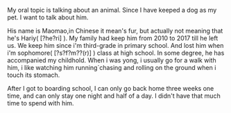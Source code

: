 My oral topic is talking about an animal. Since I have
keeped a dog as my pet. I want to talk about him.

His name is Maomao,in Chinese it mean's fur, but actually not meaning that he's Hariy( [?he?ri] ). My family had keep him from 2010 to 2017 till he left us. We keep him since i'm third-grade in primary school. And lost him when i'm sophomore( [?s?f?m??(r)] ) class at high school. In some degree, he has accompanied my childhold. When i was yong, i usually go for a walk with him, i like watching him running`chasing and rolling on the ground when i touch its stomach.

After I got to boarding school, I can only go back home three weeks one time, and can only stay one night and half of a day. I didn't have that much time to spend with him.
